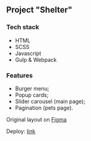 ## Project "Shelter"
### Tech stack
- HTML
- SCSS
- Javascript
- Gulp & Webpack

### Features
- Burger menu;
- Popup cards;
- Slider carousel (main page);
- Pagination (pets page). 
  
Original layout on [Figma](https://www.figma.com/file/Yk6EnbY63FyG2PJTFkJDMh/shelter?t=55rdvYNJOYJRy9u4-6)

Deploy: [link](https://freightdh.github.io/shelter/shelter/)
